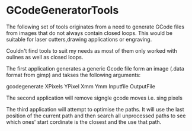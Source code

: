 # GCodeGeneratorTools

The following set of tools originates from a need to generate GCode files from images that do not always contain closed loops.
This would be suitable for laser cutters,drawing applications or engraving.

Couldn't find tools to suit my needs as most of them only worked with oulines as well as closed loops.

The first application generates a generic Gcode file form an image (.data format from gimp) and takses the following arguments:

gcodegenerate XPixels YPixel Xmm Ymm Inputfile OutputFile

The second application will remove signgle gcode moves i.e. sing pixels

The third application will attempt to optimise the paths. It will use the last position of the current path and then search all 
unprocessed paths to see which ones' start cordinate is the closest and the use that path.


